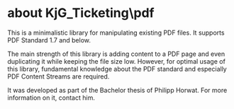# about KjG_Ticketing\pdf

This is a minimalistic library for manipulating existing PDF files. It supports PDF Standard 1.7 and below.

The main strength of this library is adding content to a PDF page and even duplicating it while keeping the file size
low. However, for optimal usage of this library, fundamental knowledge about the PDF standard and especially PDF Content
Streams are required.

It was developed as part of the Bachelor thesis of Philipp Horwat.
For more information on it, contact him.
